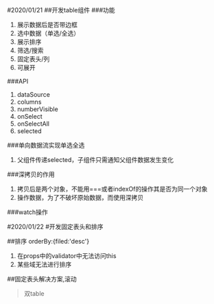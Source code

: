 #2020/01/21
##开发table组件
###功能
1. 展示数据后是否带边框
2. 选中数据（单选/全选）
3. 展示排序
4. 筛选/搜索
5. 固定表头/列
6. 可展开

###API
1. dataSource
2. columns
3. numberVisible
4. onSelect
5. onSelectAll
6. selected

###单向数据流实现单选全选
1. 父组件传递selected，子组件只需通知父组件数据发生变化

###深拷贝的作用
1. 拷贝后是两个对象，不能用===或者indexOf的操作其是否为同一个对象
2. 操作数据，为了不破坏原始数据，而使用深拷贝

###watch操作

#2020/01/22
#开发固定表头和排序

##排序 orderBy:{filed:'desc'}
1. 在props中的validator中无法访问this
2. 某些域无法进行排序

##固定表头解决方案,<tbody></tbody>滚动
> 双table